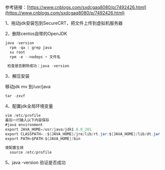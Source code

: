 参考链接：[https://www.cnblogs.com/sxdcgaq8080/p/7492426.html](https://www.cnblogs.com/sxdcgaq8080/p/7492426.html)

1、拖动jdk安装包到SecureCRT，把文件上传到虚拟机服务器

2、删除centos自带的OpenJDK

```java
java -version
  rpm -qa | grep java
  su root
  rpm -e --nodeps + 文件名
  
 检查是否删除成功：java -version
```

3、解压安装

移动jdk mv 到/usr/java

```java
tar -zxvf
```

4、配置jdk全局环境变量

```java
vim /etc/profile
最后一行输入以下内容保存
#java environment
export JAVA_HOME=/usr/java/jdk1.8.0_201
export CLASSPATH=.:${JAVA_HOME}/jre/lib/rt.jar:${JAVA_HOME}/lib/dt.jar:${JAVA_HOME}/lib/tools.jar
export PATH=$PATH:${JAVA_HOME}/bin
  
使配置生效
  source /etc/profile
```

5、java -version 验证是否成功